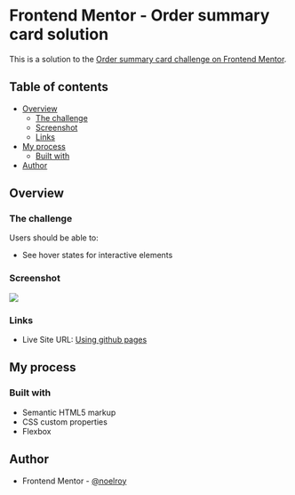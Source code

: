 # Frontend Mentor - Order summary card solution

This is a solution to the [Order summary card challenge on Frontend Mentor](https://www.frontendmentor.io/challenges/order-summary-component-QlPmajDUj).

## Table of contents

- [Overview](#overview)
  - [The challenge](#the-challenge)
  - [Screenshot](#screenshot)
  - [Links](#links)
- [My process](#my-process)
  - [Built with](#built-with)
- [Author](#author)

## Overview

### The challenge

Users should be able to:

- See hover states for interactive elements

### Screenshot

![](.design/desktop-preview/screenshot.jpg)

### Links

- Live Site URL: [Using github pages](https://noelroy.github.io/frontendmentor-challenges/order-summary-component-main/)

## My process

### Built with

- Semantic HTML5 markup
- CSS custom properties
- Flexbox

## Author

- Frontend Mentor - [@noelroy](https://www.frontendmentor.io/profile/noelroy)
